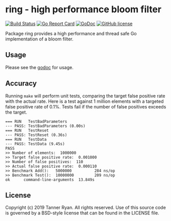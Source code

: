 # ring - high performance bloom filter
[![Build
Status](https://travis-ci.org/TheTannerRyan/ring.svg?branch=master)](https://travis-ci.org/TheTannerRyan/ring)
[![Go Report
Card](https://goreportcard.com/badge/github.com/thetannerryan/ring)](https://goreportcard.com/report/github.com/thetannerryan/ring)
[![GoDoc](https://godoc.org/github.com/TheTannerRyan/ring?status.svg)](https://godoc.org/github.com/TheTannerRyan/ring)
[![GitHub
license](https://img.shields.io/github/license/thetannerryan/ring.svg)](https://github.com/TheTannerRyan/ring/blob/master/LICENSE)

Package ring provides a high performance and thread safe Go implementation of a
bloom filter.

## Usage
Please see the [godoc](https://godoc.org/github.com/TheTannerRyan/ring) for
usage.

## Accuracy
Running `make` will perform unit tests, comparing the target false positive rate
with the actual rate. Here is a test against 1 million elements with a targeted
false positive rate of 0.1%. Tests fail if the number of false positives exceeds
the target.
```
=== RUN   TestBadParameters
--- PASS: TestBadParameters (0.00s)
=== RUN   TestReset
--- PASS: TestReset (0.36s)
=== RUN   TestData
--- PASS: TestData (9.45s)
PASS
>> Number of elements:  1000000
>> Target false positive rate:  0.001000
>> Number of false positives:  110
>> Actual false positive rate:  0.000110
>> Benchmark Add():   5000000          284 ns/op
>> Benchmark Test():  10000000         209 ns/op
ok      command-line-arguments  13.849s
```

## License
Copyright (c) 2019 Tanner Ryan. All rights reserved. Use of this source code is
governed by a BSD-style license that can be found in the LICENSE file.

